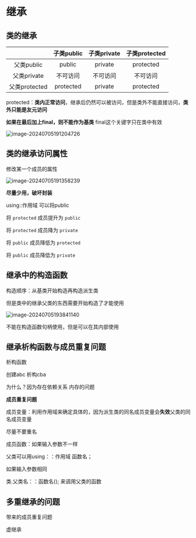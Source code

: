 # 继承

## 类的继承

|               | 子类public | 子类private | 子类protected |
| :-----------: | :--------: | :---------: | :-----------: |
|  父类public   |   public   |   private   |   protected   |
|  父类private  |  不可访问  |  不可访问   |   不可访问    |
| 父类protected | protected  |   private   |   protected   |

protected：**类内正常访问**，继承后仍然可以被访问，但是类外不能直接访问，**类外只能是友元访问**





**如果在最后加上final，则不能作为基类**   final这个关键字只在类中有效



![image-20240705191204726](C:\Users\liqui\AppData\Roaming\Typora\typora-user-images\image-20240705191204726.png)

## 类的继承访问属性

修改某一个成员的属性

![image-20240705191358239](C:\Users\liqui\AppData\Roaming\Typora\typora-user-images\image-20240705191358239.png)

**尽量少用，破坏封装**

using::作用域       可以将public

将 `protected` 成员提升为 `public`

将 `protected` 成员降为 `private`

将 `public` 成员降低为 `protected`

将 `public` 成员降低为 `private`





## 继承中的构造函数

构造顺序：从基类开始构造再构造派生类

但是类中的继承父类的东西需要开始构造了才能使用

![image-20240705193841140](C:\Users\liqui\AppData\Roaming\Typora\typora-user-images\image-20240705193841140.png)

不能在构造函数句柄使用，但是可以在其内部使用





## 继承析构函数与成员重复问题

析构函数

创建abc 析构cba



为什么？因为存在依赖关系   内存的问题



**成员重复问题**

成员变量：利用作用域来确定具体的，因为派生类的同名成员变量会**失效**父类的同名成员变量

尽量不要重名



成员函数：如果输入参数不一样

父类可以用using：：作用域 函数名；

如果输入参数相同

类.父类名：：函数名();   来调用父类的函数





## 多重继承的问题

带来的成员重复问题



虚继承